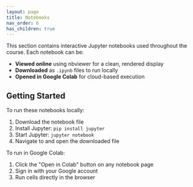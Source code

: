 ```yaml
---
layout: page
title: Notebooks
nav_order: 6
has_children: true
---
```


This section contains interactive Jupyter notebooks used throughout the course. Each notebook can be:

- **Viewed online** using nbviewer for a clean, rendered display
- **Downloaded** as `.ipynb` files to run locally
- **Opened in Google Colab** for cloud-based execution

## Getting Started

To run these notebooks locally:

1. Download the notebook file
2. Install Jupyter: `pip install jupyter`
3. Start Jupyter: `jupyter notebook`
4. Navigate to and open the downloaded file

To run in Google Colab:

1. Click the "Open in Colab" button on any notebook page
2. Sign in with your Google account
3. Run cells directly in the browser
